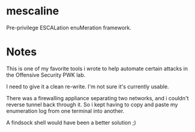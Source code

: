 # mescaline
Pre-privilege ESCALation enuMeration framework.

# Notes
This is one of my favorite tools i wrote to help automate certain attacks in the Offensive Security PWK lab.

I need to give it a clean re-write. I'm not sure it's currently usable.

There was a firewalling appliance separating two networks, and i couldn't reverse tunnel back through it. So i kept having to
copy and paste my enumeration log from one terminal into another.

A findsock shell would have been a better solution ;)
